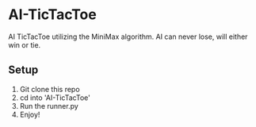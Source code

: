 # AI-TicTacToe
AI TicTacToe utilizing the MiniMax algorithm. AI can never lose, will either win or tie.

## Setup
1. Git clone this repo
2. cd into 'AI-TicTacToe'
3. Run the runner.py
4. Enjoy!
